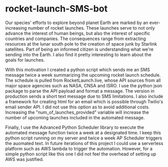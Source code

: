 # rocket-launch-SMS-bot
Our species' efforts to explore beyond planet Earth are marked by an ever-increasing number of rocket launches. These launches serve to not only advance the interest of human beings, but also the interest of specific countries and companies. The consequences range from extracting resources at the lunar south pole to the creation of space junk by Starlink satellites. Part of being an informed citizen is understanding what we're sending into the Earth. I also find it pretty interesting to learn about the goals for launches.

With this motivation I created a python script which sends me an SMS message twice a week summarizing the upcoming rocket launch schedule. The schedule is pulled from RocketLaunch.live, whose API sources from all major space agencies such as NASA, CNSA and ISRO. I use the python json package to parse the API payload and format a message. The version in production sends a short text message due to SMS limitations. I also include a framework for creating html for an email which is possible through Twilio's email sender API. I did not use this option as to avoid additional costs. Increasing the "num_of_launches_provided" variable will increase the number of upcoming launches included in the automated message.

Finally, I use the Advanced Python Scheduler library to execute the automated message function twice a week at a designated time. I keep this python script running on my server and twice a week AP Scheduler triggers the auomated text. In future iterations of this project I could use a serverless platform such as AWS lambda to trigger the automation. However, for a simple python script like this one I did not feel the overhead of setting up AWS was justified.